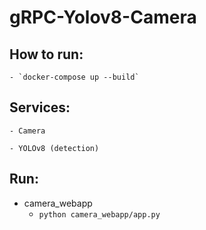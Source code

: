 # gRPC-Yolov8-Camera

## How to run:

    - `docker-compose up --build`

## Services:

    - Camera

    - YOLOv8 (detection)



## Run:

- camera_webapp
    - `python camera_webapp/app.py`